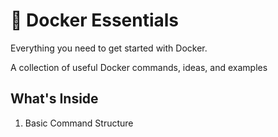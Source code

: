 # 🐳 Docker Essentials

 Everything you need to get started with Docker. 
 
 A collection of useful Docker commands, ideas, and examples

 ## What's Inside

 1. Basic Command Structure
